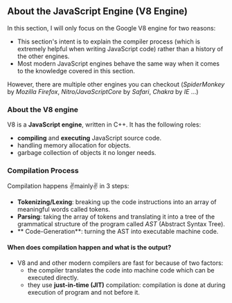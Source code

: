 ## About the JavaScript Engine (V8 Engine)
 In this section, I will only focus on the Google V8 engine for two reasons:
 - This section's intent is to explain the compiler process (which is extremely helpful when writing JavaScript code) rather than a history of the other engines.
 - Most modern JavaScript engines behave the same way when it comes to the knowledge covered in this section.

However, there are multiple other engines you can checkout (_SpiderMonkey_ by _Mozilla_ _Firefox_, _Nitro/JavaScriptCore_ by _Safari_, _Chakra_ by _IE_ ...)


### About the V8 engine
V8 is a **JavaScript engine**, written in C++. It has the following roles:
- **compiling** and **executing** JavaScript source code.
-  handling memory allocation for objects.
-  garbage collection of objects it no longer needs.

### Compilation Process
Compilation happens :v:mainly:v: in 3 steps:
- **Tokenizing/Lexing**: breaking up the code instructions into an array of meaningful words called tokens.
- **Parsing**: taking the array of tokens and translating it into a tree of the grammatical structure of the program called *AST* (Abstract Syntax Tree).
- ** Code-Generation**: turning the AST into executable machine code.

#### When does compilation happen and what is the output?
- V8 and and other modern compilers are fast for because of two factors:
	- the compiler translates the code into machine code which can be executed directly.
	- they use **just-in-time (JIT)** compilation: compilation is done at during execution of program and not before it.


